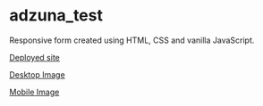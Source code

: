 # adzuna_test

Responsive form created using HTML, CSS and vanilla JavaScript. 

[Deployed site](https://the-chioma.github.io/adzuna_test/)

[Desktop Image](desktop.jpg)

[Mobile Image](mobile.jpg)
